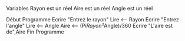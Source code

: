 Variables
    Rayon est un réel
    Aire est un réel
    Angle est un réel

Début Programme
    Ecrire "Entrez le rayon"
    Lire <-- Rayon
    Ecrire "Entrez l'angle"
    Lire <-- Angle
    Aire <-- (Pi*Rayon²*Angle)/360
    Ecrire "L'aire est de",Aire
Fin Programme